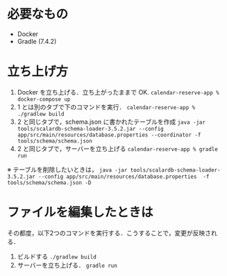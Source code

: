 # 必要なもの
- Docker
- Gradle (7.4.2)

# 立ち上げ方
1. Docker を立ち上げる．立ち上がったままで OK.
`calendar-reserve-app % docker-compose up`
2. 1 とは別のタブで下のコマンドを実行．
`calendar-reserve-app % ./gradlew build`
3. 2 と同じタブで，schema.json に書かれたテーブルを作成
`java -jar tools/scalardb-schema-loader-3.5.2.jar --config app/src/main/resources/database.properties --coordinator -f tools/schema/schema.json`
4. 2 と同じタブで，サーバーを立ち上げる
`calendar-reserve-app % gradle run`

※ テーブルを削除したいときは，
`java -jar tools/scalardb-schema-loader-3.5.2.jar --config app/src/main/resources/database.properties  -f tools/schema/schema.json -D`

# ファイルを編集したときは
その都度，以下2つのコマンドを実行する．こうすることで，変更が反映される．
1. ビルドする
`./gradlew build`
2. サーバーを立ち上げる．
`gradle run`